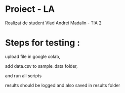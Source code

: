 # Proiect - LA

Realizat de student Vlad Andrei Madalin - TIA 2


# Steps for testing : 

upload file in google colab,

add data.csv to sample_data folder, 

and run all scripts 

results should be logged and also saved in results folder
